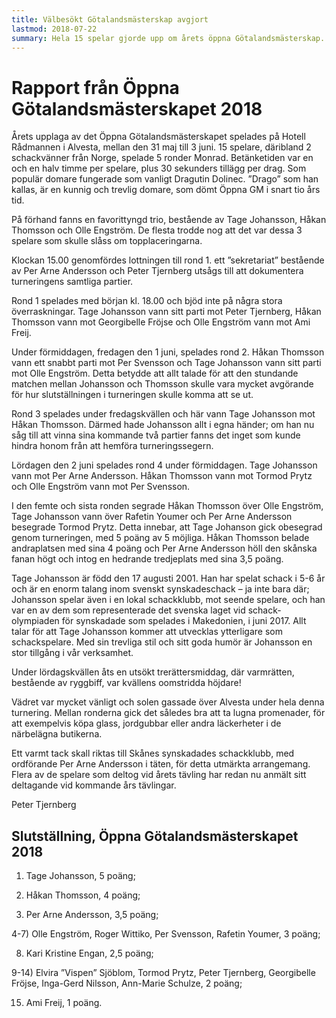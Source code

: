 ```yaml
---
title: Välbesökt Götalandsmästerskap avgjort
lastmod: 2018-07-22
summary: Hela 15 spelar gjorde upp om årets öppna Götalandsmästerskap. Tage Johansson gick obesegrad genom turneringen och vann. Läs hela  rapporten från öppna Götalandsmästerksapet här .
---
```


[]()

**Rapport från Öppna Götalandsmästerskapet 2018**
==========

Årets upplaga av det Öppna Götalandsmästerskapet spelades på Hotell Rådmannen i Alvesta, mellan den 31 maj till 3 juni. 15 spelare, däribland 2 schackvänner från Norge, spelade 5 ronder Monrad. Betänketiden var en och en halv timme per spelare, plus 30 sekunders tillägg per drag. Som populär domare fungerade som vanligt Dragutin Dolinec. ”Drago” som han kallas, är en kunnig och trevlig domare, som dömt Öppna GM i snart tio års tid.

På förhand fanns en favorittyngd trio, bestående av Tage Johansson, Håkan Thomsson och Olle Engström. De flesta trodde nog att det var dessa 3 spelare som skulle slåss om topplaceringarna.

Klockan 15.00 genomfördes lottningen till rond 1. ett ”sekretariat” bestående av Per Arne Andersson och Peter Tjernberg utsågs till att dokumentera turneringens samtliga partier.

Rond 1 spelades med början kl. 18.00 och bjöd inte på några stora överraskningar. Tage Johansson vann sitt parti mot Peter Tjernberg, Håkan Thomsson vann mot Georgibelle Fröjse och Olle Engström vann mot Ami Freij.

Under förmiddagen, fredagen den 1 juni, spelades rond 2. Håkan Thomsson vann ett snabbt parti mot Per Svensson och Tage Johansson vann sitt parti mot Olle Engström. Detta betydde att allt talade för att den stundande matchen mellan Johansson och Thomsson skulle vara mycket avgörande för hur slutställningen i turneringen skulle komma att se ut.

Rond 3 spelades under fredagskvällen och här vann Tage Johansson mot Håkan Thomsson. Därmed hade Johansson allt i egna händer; om han nu såg till att vinna sina kommande två partier fanns det inget som kunde hindra honom från att hemföra turneringssegern.

Lördagen den 2 juni spelades rond 4 under förmiddagen. Tage Johansson vann mot Per Arne Andersson. Håkan Thomsson vann mot Tormod Prytz och Olle Engström vann mot Per Svensson.

I den femte och sista ronden segrade Håkan Thomsson över Olle Engström, Tage Johansson vann över Rafetin Youmer och Per Arne Andersson besegrade Tormod Prytz. Detta innebar, att Tage Johanson gick obesegrad genom turneringen, med 5 poäng av 5 möjliga. Håkan Thomsson belade andraplatsen med sina 4 poäng och Per Arne Andersson höll den skånska fanan högt och intog en hedrande tredjeplats med sina 3,5 poäng.

Tage Johansson är född den 17 augusti 2001. Han har spelat schack i 5-6 år och är en enorm talang inom svenskt synskadeschack – ja inte bara där; Johansson spelar även i en lokal schackklubb, mot seende spelare, och han var en av dem som representerade det svenska laget vid schack-olympiaden för synskadade som spelades i Makedonien, i juni 2017. Allt talar för att Tage Johansson kommer att utvecklas ytterligare som schackspelare. Med sin trevliga stil och sitt goda humör är Johansson en stor tillgång i vår verksamhet.

Under lördagskvällen åts en utsökt trerättersmiddag, där varmrätten, bestående av ryggbiff, var kvällens oomstridda höjdare!

Vädret var mycket vänligt och solen gassade över Alvesta under hela denna turnering. Mellan ronderna gick det således bra att ta lugna promenader, för att exempelvis köpa glass, jordgubbar eller andra läckerheter i de närbelägna butikerna.

Ett varmt tack skall riktas till Skånes synskadades schackklubb, med ordförande Per Arne Andersson i täten, för detta utmärkta arrangemang. Flera av de spelare som deltog vid årets tävling har redan nu anmält sitt deltagande vid kommande års tävlingar.

Peter Tjernberg

**Slutställning, Öppna Götalandsmästerskapet 2018**
----------

1) Tage Johansson, 5 poäng;

2) Håkan Thomsson, 4 poäng;

3) Per Arne Andersson, 3,5 poäng;

4-7) Olle Engström, Roger Wittiko, Per Svensson, Rafetin Youmer, 3 poäng;

8) Kari Kristine Engan, 2,5 poäng;

9-14) Elvira ”Vispen” Sjöblom, Tormod Prytz, Peter Tjernberg, Georgibelle Fröjse, Inga-Gerd Nilsson, Ann-Marie Schulze, 2 poäng;

15) Ami Freij, 1 poäng.